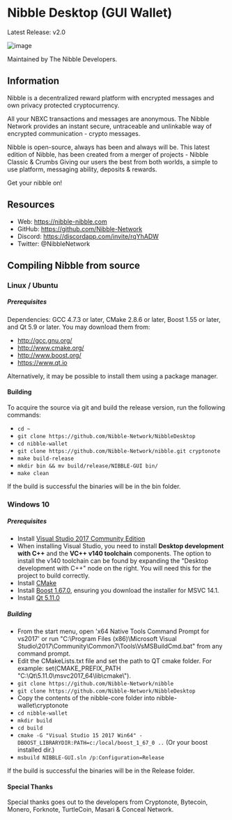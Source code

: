 

# Nibble Desktop (GUI Wallet)
Latest Release: v2.0

![image](https://i.imgur.com/mhh1gL8.gif)

Maintained by The Nibble Developers.

## Information
Nibble is a decentralized reward platform with encrypted messages and own privacy protected cryptocurrency.

All your NBXC transactions and messages are anonymous. The Nibble Network provides an instant secure, untraceable and unlinkable way of encrypted communication - crypto messages.

Nibble is open-source, always has been and always will be. 
This latest edition of Nibble, has been created from a merger of projects - Nibble Classic & Crumbs
Giving our users the best from both worlds, a simple to use platform, messaging ability, deposits & rewards.

Get your nibble on!

## Resources
- Web: https://nibble-nibble.com
- GitHub: https://github.com/Nibble-Network
- Discord: https://discordapp.com/invite/rqYhADW
- Twitter: @NibbleNetwork


## Compiling Nibble from source

### Linux / Ubuntu

##### Prerequisites

Dependencies: GCC 4.7.3 or later, CMake 2.8.6 or later, Boost 1.55 or later, and Qt 5.9 or later.
You may download them from:

- http://gcc.gnu.org/
- http://www.cmake.org/
- http://www.boost.org/
- https://www.qt.io

Alternatively, it may be possible to install them using a package manager.

#### Building

To acquire the source via git and build the release version, run the following commands:

- `cd ~`
- `git clone https://github.com/Nibble-Network/NibbleDesktop`
- `cd nibble-wallet`
- `git clone https://github.com/Nibble-Network/nibble.git cryptonote`
- `make build-release`
- `mkdir bin && mv build/release/NIBBLE-GUI bin/`
- `make clean`

If the build is successful the binaries will be in the bin folder.

### Windows 10

##### Prerequisites

- Install [Visual Studio 2017 Community Edition](https://www.visualstudio.com/thank-you-downloading-visual-studio/?sku=Community&rel=15&page=inlineinstall)
- When installing Visual Studio, you need to install **Desktop development with C++** and the **VC++ v140 toolchain** components. The option to install the v140 toolchain can be found by expanding the "Desktop development with C++" node on the right. You will need this for the project to build correctly.
- Install [CMake](https://cmake.org/download/)
- Install [Boost 1.67.0](https://boost.teeks99.com/bin/1.67.0/), ensuring you download the installer for MSVC 14.1.
- Install [Qt 5.11.0](https://www.qt.io/download)

##### Building

- From the start menu, open 'x64 Native Tools Command Prompt for vs2017' or run "C:\Program Files (x86)\Microsoft Visual Studio\2017\Community\Common7\Tools\VsMSBuildCmd.bat" from any command prompt.
- Edit the CMakeLists.txt file and set the path to QT cmake folder. For example: set(CMAKE_PREFIX_PATH "C:\\Qt\\5.11.0\\msvc2017_64\\lib\\cmake\\").
- `git clone https://github.com/Nibble-Network/nibble`
- `git clone https://github.com/Nibble-Network/NibbleDesktop`
- Copy the contents of the nibble-core folder into nibble-wallet\cryptonote
- `cd nibble-wallet`
- `mkdir build`
- `cd build`
- `cmake -G "Visual Studio 15 2017 Win64" -DBOOST_LIBRARYDIR:PATH=c:/local/boost_1_67_0 ..` (Or your boost installed dir.)
- `msbuild NIBBLE-GUI.sln /p:Configuration=Release`

If the build is successful the binaries will be in the Release folder.

#### Special Thanks
Special thanks goes out to the developers from Cryptonote, Bytecoin, Monero, Forknote, TurtleCoin, Masari & Conceal Network.
